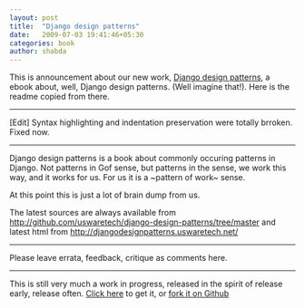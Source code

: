 ```yaml
---
layout: post
title:  "Django design patterns"
date:   2009-07-03 19:41:46+05:30
categories: book
author: shabda
---
```

This is announcement about our new work, [Django design patterns](http://djangodesignpatterns.uswaretech.net/), a ebook about, well, Django design patterns. (Well imagine that!). Here is the readme copied from there.

-------
[Edit] Syntax highlighting and indentation preservation were totally brroken. Fixed now.

-------

Django design patterns is a book about commonly occuring patterns in Django. Not
patterns in Gof sense, but patterns in the sense, we work this way, and it works
for us. For us it is a ~pattern of work~ sense.

At this point this is just a lot of brain dump from us.

The latest sources are always available from
http://github.com/uswaretech/django-design-patterns/tree/master
and latest html from http://djangodesignpatterns.uswaretech.net/

-------

Please leave errata, feedback, critique as comments here.

-----------
This is still very much a work in progress, released in the spirit of release early, release often. [Click here](http://djangodesignpatterns.uswaretech.net/) to get it, or [fork it on Github](http://github.com/uswaretech/django-design-patterns/tree/master)



